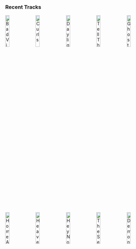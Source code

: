### Recent Tracks
[<img src='https://lastfm.freetls.fastly.net/i/u/300x300/780e91ea8aed3bb2bad9a09906af9477.png' width='16%' height='16%' alt='Bad Vibrations'>](https://www.last.fm/music/jesper%2bjenset/_/bad%2bvibrations)&nbsp;&nbsp;&nbsp;&nbsp;[<img src='https://lastfm.freetls.fastly.net/i/u/300x300/e9e2936ea511d3f206f483e6f809ca60.png' width='16%' height='16%' alt='Curls'>](https://www.last.fm/music/bibio/_/curls)&nbsp;&nbsp;&nbsp;&nbsp;[<img src='https://lastfm.freetls.fastly.net/i/u/300x300/71da7e08ec27c0c83b1133c0e6d1ca51.png' width='16%' height='16%' alt='Daylight'>](https://www.last.fm/music/joji/_/daylight)&nbsp;&nbsp;&nbsp;&nbsp;[<img src='https://lastfm.freetls.fastly.net/i/u/300x300/6237ed46e78d361325522afe953f148d.png' width='16%' height='16%' alt='Tell The World'>](https://www.last.fm/music/eric%2bhutchinson/_/tell%2bthe%2bworld)&nbsp;&nbsp;&nbsp;&nbsp;[<img src='https://lastfm.freetls.fastly.net/i/u/300x300/17c157199e947d6bc2865ba21371ff83.png' width='16%' height='16%' alt='Ghostbusters'>](https://www.last.fm/music/ray%2bparker%2bjr./_/ghostbusters)&nbsp;&nbsp;&nbsp;&nbsp;<br>[<img src='https://lastfm.freetls.fastly.net/i/u/300x300/584a7c18a139480bdffde89157152938.png' width='16%' height='16%' alt='Home Alone'>](https://www.last.fm/music/walk%2boff%2bthe%2bearth/_/home%2balone)&nbsp;&nbsp;&nbsp;&nbsp;[<img src='https://lastfm.freetls.fastly.net/i/u/300x300/15dd9bf1e10c43258e20bd6762728d99.png' width='16%' height='16%' alt='Heaven Knows'>](https://www.last.fm/music/five%2bfor%2bfighting/_/heaven%2bknows)&nbsp;&nbsp;&nbsp;&nbsp;[<img src='https://lastfm.freetls.fastly.net/i/u/300x300/b1ec6331d136db381df107802373efb5.png' width='16%' height='16%' alt='Hey Now (Feat. Kyle) - Single Mix'>](https://www.last.fm/music/martin%2bsolveig/_/hey%2bnow%2b%2528feat.%2bkyle%2529%2b-%2bsingle%2bmix)&nbsp;&nbsp;&nbsp;&nbsp;[<img src='https://lastfm.freetls.fastly.net/i/u/300x300/93c6cd0137f4b4691554a38267ea76a1.png' width='16%' height='16%' alt='The Seasons'>](https://www.last.fm/music/freedom%2bfry/_/the%2bseasons)&nbsp;&nbsp;&nbsp;&nbsp;[<img src='https://lastfm.freetls.fastly.net/i/u/300x300/ecae82853b784726c7e2c4e2ba55a4fd.png' width='16%' height='16%' alt='Demons'>](https://www.last.fm/music/imagine%2bdragons/_/demons)&nbsp;&nbsp;&nbsp;&nbsp;<br>